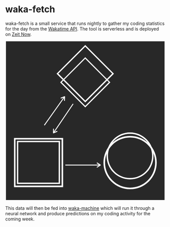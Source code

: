 # waka-fetch

waka-fetch is a small service that runs nightly to gather my coding statistics for the day from the [Wakatime API](https://wakatime.com/developers). The tool is serverless and is deployed on [Zeit Now](https://zeit.co/now).

<p align="center"><img src='images/waka-fetch.jpg'/></p>

This data will then be fed into [waka-machine](https://github.com/ckipp01/waka-machine) which will run it through a neural network and produce predictions on my coding activity for the coming week.
